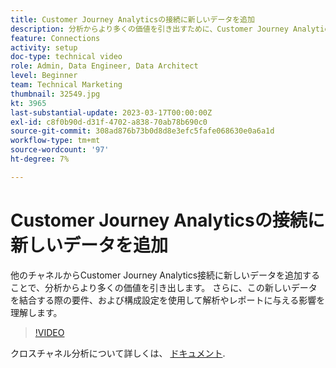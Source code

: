 ```yaml
---
title: Customer Journey Analyticsの接続に新しいデータを追加
description: 分析からより多くの価値を引き出すために、Customer Journey Analytics接続に新しいデータを追加する方法について説明します。
feature: Connections
activity: setup
doc-type: technical video
role: Admin, Data Engineer, Data Architect
level: Beginner
team: Technical Marketing
thumbnail: 32549.jpg
kt: 3965
last-substantial-update: 2023-03-17T00:00:00Z
exl-id: c8f0b90d-d31f-4702-a838-70ab78b690c0
source-git-commit: 308ad876b73b0d8d8e3efc5fafe068630e0a6a1d
workflow-type: tm+mt
source-wordcount: '97'
ht-degree: 7%

---
```


# Customer Journey Analyticsの接続に新しいデータを追加

他のチャネルからCustomer Journey Analytics接続に新しいデータを追加することで、分析からより多くの価値を引き出します。 さらに、この新しいデータを結合する際の要件、および構成設定を使用して解析やレポートに与える影響を理解します。

>[!VIDEO](https://video.tv.adobe.com/v/32549/?learn=on&quality=12)

クロスチャネル分析について詳しくは、 [ドキュメント](https://experienceleague.adobe.com/docs/analytics-platform/using/cca/overview.html?lang=ja).
